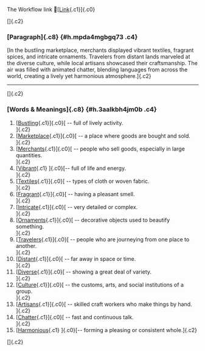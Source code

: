 The Workflow link
👏[[Link](https://www.google.com/url?q=http://www.google.com&sa=D&source=editors&ust=1760379489768615&usg=AOvVaw31FQ5qah1TshSo7zPAyxoA){.c1}]{.c0}

[]{.c2}

### [Paragraph]{.c8} {#h.mpda4mgbgq73 .c4}

[In the bustling marketplace, merchants displayed vibrant textiles,
fragrant spices, and intricate ornaments. Travelers from distant lands
marveled at the diverse culture, while local artisans showcased their
craftsmanship. The air was filled with animated chatter, blending
languages from across the world, creating a lively yet harmonious
atmosphere.]{.c2}

------------------------------------------------------------------------

[]{.c2}

### [Words & Meanings]{.c8} {#h.3aalkbh4jm0b .c4}

1.  [[Bustling](https://www.google.com/url?q=http://www.google.com&sa=D&source=editors&ust=1760379489769720&usg=AOvVaw1oVooXAtbLM6DlMdjt_ezd){.c1}]{.c0}[ --
    full of lively activity.\
    ]{.c2}
2.  [[Marketplace](https://www.google.com/url?q=http://www.google.com&sa=D&source=editors&ust=1760379489769945&usg=AOvVaw0exDKOZDcm5gRRcTez7hEh){.c1}]{.c0}[ --
    a place where goods are bought and sold.\
    ]{.c2}
3.  [[Merchants](https://www.google.com/url?q=http://www.google.com&sa=D&source=editors&ust=1760379489770150&usg=AOvVaw2ExPYC46vXGHmMHAw8HWgN){.c1}]{.c0}[ --
    people who sell goods, especially in large quantities.\
    ]{.c2}
4.  [[Vibrant](https://www.google.com/url?q=http://www.google.com&sa=D&source=editors&ust=1760379489770365&usg=AOvVaw1Ms-u--_RH1U2ogQDFGusk){.c1}
    ]{.c0}[-- full of life and energy.\
    ]{.c2}
5.  [[Textiles](https://www.google.com/url?q=http://www.google.com&sa=D&source=editors&ust=1760379489770538&usg=AOvVaw33l7Om8dcv-8ghKzrJJsuO){.c1}]{.c0}[ --
    types of cloth or woven fabric.\
    ]{.c2}
6.  [[Fragrant](https://www.google.com/url?q=http://www.google.com&sa=D&source=editors&ust=1760379489770716&usg=AOvVaw1hE_SsarJdl1a4a-EtFw2V){.c1}]{.c0}[ --
    having a pleasant smell.\
    ]{.c2}
7.  [[Intricate](https://www.google.com/url?q=http://www.google.com&sa=D&source=editors&ust=1760379489770885&usg=AOvVaw2Xwdnv1m0TTARtzQmHegd0){.c1}]{.c0}[ --
    very detailed or complex.\
    ]{.c2}
8.  [[Ornaments](https://www.google.com/url?q=http://www.google.com&sa=D&source=editors&ust=1760379489771066&usg=AOvVaw2SsOepMy1zlVfONe_pD9Lb){.c1}]{.c0}[ --
    decorative objects used to beautify something.\
    ]{.c2}
9.  [[Travelers](https://www.google.com/url?q=http://www.google.com&sa=D&source=editors&ust=1760379489771268&usg=AOvVaw1KXS5RaxC-6OkqfUUs7idV){.c1}]{.c0}[ --
    people who are journeying from one place to another.\
    ]{.c2}
10. [[Distant](https://www.google.com/url?q=http://www.google.com&sa=D&source=editors&ust=1760379489771479&usg=AOvVaw3UdIQ5g2ZPA0APcKU6kAz9){.c1}]{.c0}[ --
    far away in space or time.\
    ]{.c2}
11. [[Diverse](https://www.google.com/url?q=http://www.google.com&sa=D&source=editors&ust=1760379489771669&usg=AOvVaw027AgBrFkAsViWuh2JkLqy){.c1}]{.c0}[ --
    showing a great deal of variety.\
    ]{.c2}
12. [[Culture](https://www.google.com/url?q=http://www.google.com&sa=D&source=editors&ust=1760379489771847&usg=AOvVaw2wSqpiWsKC6KD6DMKa8vV5){.c1}]{.c0}[ --
    the customs, arts, and social institutions of a group.\
    ]{.c2}
13. [[Artisans](https://www.google.com/url?q=http://www.google.com&sa=D&source=editors&ust=1760379489772083&usg=AOvVaw0F2kqdwKKoJGHUKVoSwMcs){.c1}]{.c0}[ --
    skilled craft workers who make things by hand.\
    ]{.c2}
14. [[Chatter](https://www.google.com/url?q=http://www.google.com&sa=D&source=editors&ust=1760379489772281&usg=AOvVaw1_kcaJTIMRRzyy-bOW9n2x){.c1}]{.c0}[ --
    fast and continuous talk.\
    ]{.c2}
15. [[Harmonious](https://www.google.com/url?q=http://www.google.com&sa=D&source=editors&ust=1760379489772560&usg=AOvVaw2p3E3cDLF1L0rUBfzCiqn4){.c1}
    ]{.c0}[-- forming a pleasing or consistent whole.]{.c2}

[]{.c2}
